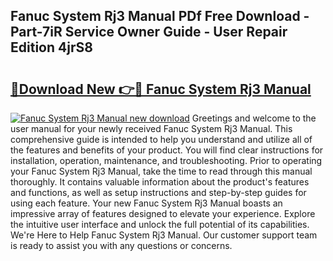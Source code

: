 ## Fanuc System Rj3 Manual PDf Free Download - Part-7iR Service Owner Guide - User Repair Edition 4jrS8

# <h2><a href="http://bc52019.oget.top/?id=Fanuc+System+Rj3+Manual">🔗Download New 👉🔴 Fanuc System Rj3 Manual</a></h2>

[![Fanuc System Rj3 Manual new download](https://i.imgur.com/5g1atiW.png)](http://bc52019.oget.top/?id=Fanuc+System+Rj3+Manual)
Greetings and welcome to the user manual for your newly received Fanuc System Rj3 Manual. This comprehensive guide is intended to help you understand and utilize all of the features and benefits of your product. You will find clear instructions for installation, operation, maintenance, and troubleshooting. Prior to operating your Fanuc System Rj3 Manual, take the time to read through this manual thoroughly. It contains valuable information about the product's features and functions, as well as setup instructions and step-by-step guides for using each feature. Your new Fanuc System Rj3 Manual boasts an impressive array of features designed to elevate your experience. Explore the intuitive user interface and unlock the full potential of its capabilities. We're Here to Help Fanuc System Rj3 Manual. Our customer support team is ready to assist you with any questions or concerns.

